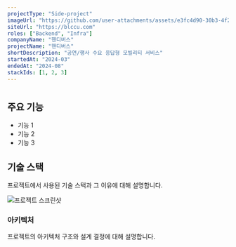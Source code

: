 ```yaml
---
projectType: "Side-project"
imageUrl: "https://github.com/user-attachments/assets/e3fc4d90-30b3-4f2e-9271-a326c3c11104"
siteUrl: "https://blccu.com"
roles: ["Backend", "Infra"]
companyName: "핸디버스"
projectName: "핸디버스"
shortDescription: "공연/행사 수요 응답형 모빌리티 서비스"
startedAt: "2024-03"
endedAt: "2024-08"
stackIds: [1, 2, 3]
---
```


#

## 주요 기능

- 기능 1
- 기능 2
- 기능 3

## 기술 스택

프로젝트에서 사용된 기술 스택과 그 이유에 대해 설명합니다.

![프로젝트 스크린샷](/assets/projects/screenshot.png)

### 아키텍처

프로젝트의 아키텍처 구조와 설계 결정에 대해 설명합니다.
